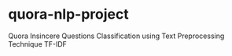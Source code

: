 # quora-nlp-project
Quora Insincere Questions Classification using Text Preprocessing Technique TF-IDF
